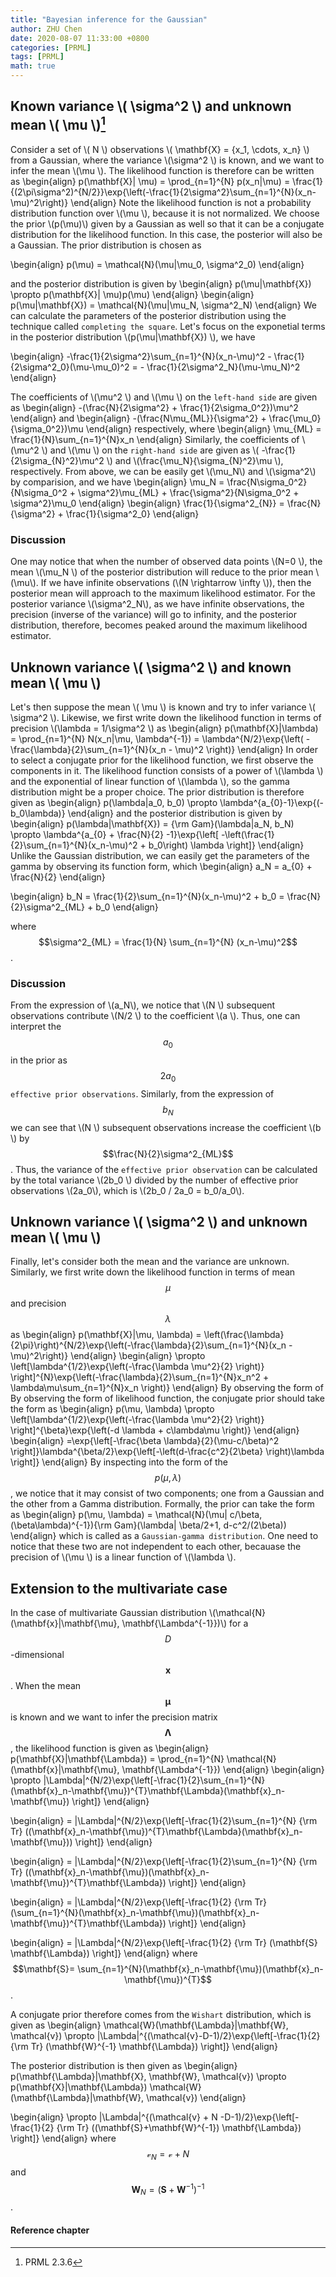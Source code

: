 ```yaml
---
title: "Bayesian inference for the Gaussian"
author: ZHU Chen
date: 2020-08-07 11:33:00 +0800
categories: [PRML]
tags: [PRML]
math: true
---
```

## Known variance \\( \sigma^2 \\) and unknown mean \\( \mu \\)[^footnote]
Consider a set of \\( N \\) observations \\( \mathbf{X} = \{x_1, \cdots, x_n\} \\) from a Gaussian, where the variance \\(\sigma^2 \\) is known, and we want to infer the mean \\(\mu \\). The likelihood function is therefore can be written as
\begin{align}
p(\mathbf{X}| \mu) = \prod_{n=1}^{N} p(x_n|\mu) = \frac{1}{(2\pi\sigma^2)^{N/2}}\exp{\left(-\frac{1}{2\sigma^2}\sum_{n=1}^{N}(x_n-\mu)^2\right)}
\end{align}
Note the likelihood function is not a probability distribution function over \\(\mu \\), because it is not normalized. We choose the prior \\(p(\mu)\\) given by a Gaussian as well so that it can be a conjugate distribution for the likelihood function. In this case, the posterior will also be a Gaussian. The prior distribution is chosen as

\begin{align}
p(\mu) = \mathcal{N}(\mu|\mu_0, \sigma^2_0)
\end{align}

and the posterior distribution is given by
\begin{align}
p(\mu|\mathbf{X}) \propto p(\mathbf{X}| \mu)p(\mu)
\end{align}
\begin{align}
p(\mu|\mathbf{X}) = \mathcal{N}(\mu|\mu_N, \sigma^2_N)
\end{align}
We can calculate the parameters of the posterior distribution using the technique called `completing the square`. Let's focus on the exponetial terms in the posterior distribution \\(p(\mu|\mathbf{X}) \\), we have

\begin{align}
-\frac{1}{2\sigma^2}\sum_{n=1}^{N}(x_n-\mu)^2 - \frac{1}{2\sigma^2_0}(\mu-\mu_0)^2 = - \frac{1}{2\sigma^2_N}(\mu-\mu_N)^2
\end{align}

The coefficients of \\(\mu^2 \\) and \\(\mu \\) on the `left-hand side` are given as 
\begin{align}
-(\frac{N}{2\sigma^2} + \frac{1}{2\sigma_0^2})\mu^2
\end{align}
and
\begin{align}
-(\frac{N\mu_{ML}}{\sigma^2} + \frac{\mu_0}{\sigma_0^2})\mu
\end{align}
respectively, where
\begin{align}
\mu_{ML} = \frac{1}{N}\sum_{n=1}^{N}x_n
\end{align}
Similarly, the coefficients of \\(\mu^2 \\) and \\(\mu \\) on the `right-hand side` are given as \\( -\frac{1}{2\sigma_{N}^2}\mu^2 \\) and \\(\frac{\mu_N}{\sigma_{N}^2}\mu \\), respectively.
From above, we can be easily get \\(\mu_N\\) and \\(\sigma^2\\) by comparision, and we have
\begin{align}
\mu_N = \frac{N\sigma_0^2}{N\sigma_0^2 + \sigma^2}\mu_{ML} + \frac{\sigma^2}{N\sigma_0^2 + \sigma^2}\mu_0
\end{align}
\begin{align}
\frac{1}{\sigma^2_{N}} = \frac{N}{\sigma^2} + \frac{1}{\sigma^2_0}
\end{align}

### Discussion
One may notice that when the number of observed data points \\(N=0 \\), the mean \\(\mu_N \\) of the posterior distribution will reduce to the prior mean \\(\mu\\). If we have infinite observations (\\(N \rightarrow \infty \\)), then the posterior mean will approach to the maximum likelihood estimator. For the posterior variance \\(\sigma^2_N\\), as we have infinite observations, the precision (inverse of the variance) will go to infinity, and the posterior distribution, therefore, becomes peaked around the maximum likelihood estimator.

## Unknown variance \\( \sigma^2 \\) and known mean \\( \mu \\)
Let's then suppose the mean \\( \mu \\) is known and try to infer variance \\( \sigma^2 \\). Likewise, we first write down the likelihood function in terms of precision \\(\lambda = 1/\sigma^2 \\) as
\begin{align}
p(\mathbf{X}|\lambda) = \prod_{n=1}^{N} N(x_n|\mu, \lambda^{-1}) = \lambda^{N/2}\exp{\left( -\frac{\lambda}{2}\sum_{n=1}^{N}(x_n - \mu)^2 \right)}
\end{align}
In order to select a conjugate prior for the likelihood function, we first observe the components in it. The likelihood function consists of a power of \\(\lambda \\) and the exponential of linear function of \\(\lambda \\), so the gamma distribution might be a proper choice. The prior distribution is therefore given as
\begin{align}
p(\lambda|a_0, b_0) \propto \lambda^{a_{0}-1}\exp{(-b_0\lambda)}
\end{align}
and the posterior distribution is given by
\begin{align}
p(\lambda|\mathbf{X}) = {\rm Gam}(\lambda|a_N, b_N) \propto \lambda^{a_{0} + \frac{N}{2} -1}\exp{\left[ -\left(\frac{1}{2}\sum_{n=1}^{N}(x_n-\mu)^2 + b_0\right) \lambda \right]}
\end{align}
Unlike the Gaussian distribution, we can easily get the parameters of the gamma by observing its function form, which
\begin{align}
a_N = a_{0} + \frac{N}{2}
\end{align}

\begin{align}
b_N = \frac{1}{2}\sum_{n=1}^{N}(x_n-\mu)^2 + b_0 = \frac{N}{2}\sigma^2_{ML} + b_0
\end{align}

where $$\sigma^2_{ML} = \frac{1}{N} \sum_{n=1}^{N} (x_n-\mu)^2$$.

### Discussion
From the expression of \\(a_N\\), we notice that \\(N \\) subsequent observations contribute \\(N/2 \\) to the coefficient \\(a \\). Thus, one can interpret the $$a_0$$ in the prior as $$2a_0$$ `effective prior observations`. Similarly, from the expression of $$b_N$$ we can see that \\(N \\) subsequent observations increase the coefficient \\(b \\) by $$\frac{N}{2}\sigma^2_{ML}$$. Thus, the variance of the `effective prior observation` can be calculated by the total variance \\(2b_0 \\) divided by the number of effective prior observations \\(2a_0\\), which is \\(2b_0 / 2a_0 = b_0/a_0\\).

## Unknown variance \\( \sigma^2 \\) and unknown mean \\( \mu \\)
Finally, let's consider both the mean and the variance are unknown. Similarly, we first write down the likelihood function in terms of mean $$\mu$$ and precision $$\lambda$$ as
\begin{align}
p(\mathbf{X}|\mu, \lambda) = \left(\frac{\lambda}{2\pi}\right)^{N/2}\exp{\left(-\frac{\lambda}{2}\sum_{n=1}^{N}(x_n - \mu)^2\right)}
\end{align}
\begin{align}
\propto \left[\lambda^{1/2}\exp{\left(-\frac{\lambda \mu^2}{2} \right)} \right]^{N}\exp{\left(-\frac{\lambda}{2}\sum_{n=1}^{N}x_n^2 + \lambda\mu\sum_{n=1}^{N}x_n  \right)}
\end{align}
By observing the form of By observing the form of likelihood function, the conjugate prior should take the form as
\begin{align}
p(\mu, \lambda) \propto \left[\lambda^{1/2}\exp{\left(-\frac{\lambda \mu^2}{2} \right)} \right]^{\beta}\exp{\left(-d \lambda + c\lambda\mu  \right)}
\end{align}
\begin{align}
=\exp{\left[-\frac{\beta \lambda}{2}(\mu-c/\beta)^2 \right]}\lambda^{\beta/2}\exp{\left[-\left(d-\frac{c^2}{2\beta} \right)\lambda \right]}
\end{align}
By inspecting into the form of the $$p(\mu, \lambda)$$, we notice that it may consist of two components; one from a Gaussian and the other from a Gamma distribution. Formally, the prior can take the form as
\begin{align}
p(\mu, \lambda) = \mathcal{N}(\mu| c/\beta, (\beta\lambda)^{-1}){\rm Gam}(\lambda| \beta/2+1, d-c^2/(2\beta))
\end{align}
which is called as a `Gaussian-gamma distribution`. One need to notice that these two are not independent to each other, becauase the precision of \\(\mu \\) is a linear function of \\(\lambda \\).

## Extension to the multivariate case
In the case of multivariate Gaussian distribution \\(\mathcal{N}(\mathbf{x}|\mathbf{\mu}, \mathbf{\Lambda^{-1}})\\) for a $$D$$-dimensional $$\mathbf{x}$$. When the mean $$\mathbf{\mu}$$ is known and we want to infer the precision matrix $$\mathbf{\Lambda}$$, the likelihood function is given as
\begin{align}
p(\mathbf{X}|\mathbf{\Lambda}) = \prod_{n=1}^{N} \mathcal{N}(\mathbf{x}|\mathbf{\mu}, \mathbf{\Lambda^{-1}})
\end{align}
\begin{align}
\propto |\Lambda|^{N/2}\exp{\left[-\frac{1}{2}\sum_{n=1}^{N}(\mathbf{x}_n-\mathbf{\mu})^{T}\mathbf{\Lambda}(\mathbf{x}_n-\mathbf{\mu}) \right]}
\end{align}

\begin{align}
= |\Lambda|^{N/2}\exp{\left[-\frac{1}{2}\sum_{n=1}^{N} {\rm Tr} ((\mathbf{x}_n-\mathbf{\mu})^{T}\mathbf{\Lambda}(\mathbf{x}_n-\mathbf{\mu})) \right]}
\end{align}

\begin{align}
= |\Lambda|^{N/2}\exp{\left[-\frac{1}{2}\sum_{n=1}^{N} {\rm Tr} ((\mathbf{x}_n-\mathbf{\mu})(\mathbf{x}_n-\mathbf{\mu})^{T}\mathbf{\Lambda}) \right]}
\end{align}

\begin{align}
= |\Lambda|^{N/2}\exp{\left[-\frac{1}{2} {\rm Tr} (\sum_{n=1}^{N}(\mathbf{x}_n-\mathbf{\mu})(\mathbf{x}_n-\mathbf{\mu})^{T}\mathbf{\Lambda}) \right]}
\end{align}

\begin{align}
= |\Lambda|^{N/2}\exp{\left[-\frac{1}{2} {\rm Tr} (\mathbf{S} \mathbf{\Lambda}) \right]}
\end{align}
where $$\mathbf{S}= \sum_{n=1}^{N}(\mathbf{x}_n-\mathbf{\mu})(\mathbf{x}_n-\mathbf{\mu})^{T}$$.

A conjugate prior therefore comes from the `Wishart` distribution, which is given as
\begin{align}
\mathcal{W}(\mathbf{\Lambda}|\mathbf{W}, \mathcal{v}) \propto |\Lambda|^{(\mathcal{v}-D-1)/2}\exp{\left[-\frac{1}{2} {\rm Tr} (\mathbf{W}^{-1} \mathbf{\Lambda}) \right]}
\end{align}

The posterior distribution is then given as
\begin{align}
p(\mathbf{\Lambda}|\mathbf{X}, \mathbf{W}, \mathcal{v}) \propto p(\mathbf{X}|\mathbf{\Lambda}) \mathcal{W}(\mathbf{\Lambda}|\mathbf{W}, \mathcal{v})
\end{align}

\begin{align}
\propto |\Lambda|^{(\mathcal{v} + N -D-1)/2}\exp{\left[-\frac{1}{2} {\rm Tr} ((\mathbf{S}+\mathbf{W}^{-1}) \mathbf{\Lambda}) \right]}
\end{align}
where $$\mathcal{v}_N = \mathcal{v} + N$$ and $$\mathbf{W}_N = (\mathbf{S}+\mathbf{W}^{-1})^{-1}$$.

#### Reference chapter
[^footnote]: PRML 2.3.6